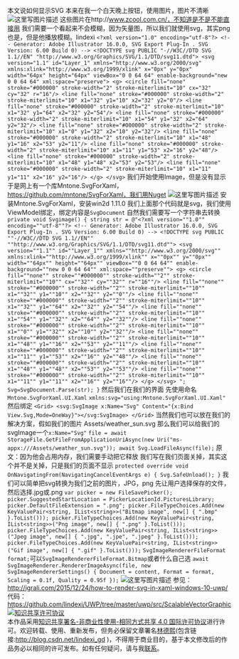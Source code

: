 本文说如何显示SVG 本来在我一个白天晚上按钮，使用图片，图片不清晰 ![这里写图片描述](http://img.blog.csdn.net/20160729180053912) 这些图片在http://www.zcool.com.cn/，不知道是不是不能直接用 我们需要一个看起来不会模糊，因为矢量图，所以我们就使用svg，其实png也是，但是他播放模糊。lindexi ``` <?xml version="1.0" encoding="utf-8"?> <!-- Generator: Adobe Illustrator 16.0.0, SVG Export Plug-In . SVG Version: 6.00 Build 0) --> <!DOCTYPE svg PUBLIC "-//W3C//DTD SVG 1.1//EN" "http://www.w3.org/Graphics/SVG/1.1/DTD/svg11.dtd"> <svg version="1.1" id="Layer_1" xmlns="http://www.w3.org/2000/svg" xmlns:xlink="http://www.w3.org/1999/xlink" x="0px" y="0px" width="64px" height="64px" viewBox="0 0 64 64" enable-background="new 0 0 64 64" xml:space="preserve"> <g> <circle fill="none" stroke="#000000" stroke-width="2" stroke-miterlimit="10" cx="32" cy="32" r="16"/> <line fill="none" stroke="#000000" stroke-width="2" stroke-miterlimit="10" x1="32" y1="10" x2="32" y2="0"/> <line fill="none" stroke="#000000" stroke-width="2" stroke-miterlimit="10" x1="32" y1="64" x2="32" y2="54"/> <line fill="none" stroke="#000000" stroke-width="2" stroke-miterlimit="10" x1="54" y1="32" x2="64" y2="32"/> <line fill="none" stroke="#000000" stroke-width="2" stroke-miterlimit="10" x1="0" y1="32" x2="10" y2="32"/> <line fill="none" stroke="#000000" stroke-width="2" stroke-miterlimit="10" x1="48" y1="16" x2="53" y2="11"/> <line fill="none" stroke="#000000" stroke-width="2" stroke-miterlimit="10" x1="11" y1="53" x2="16" y2="48"/> <line fill="none" stroke="#000000" stroke-width="2" stroke-miterlimit="10" x1="48" y1="48" x2="53" y2="53"/> <line fill="none" stroke="#000000" stroke-width="2" stroke-miterlimit="10" x1="11" y1="11" x2="16" y2="16"/> </g> </svg> ``` 我们开始使用Image，但是没有显示 于是网上有一个库Mntone.SvgForXaml，https://github.com/mntone/SvgForXaml，我们用Nuget ![这里写图片描述](http://img.blog.csdn.net/20160729185702468) 安装Mntone.SvgForXaml，安装win2d 1.11.0 我们上面那个代码就是svg，我们使用ViewModel绑定，绑定内容是`SvgDocument` 自然我们需要写一个字符串去转换 ``` private void Svgimage() { string str = @"<?xml version=""1.0"" encoding=""utf-8""?> <!-- Generator: Adobe Illustrator 16.0.0, SVG Export Plug-In . SVG Version: 6.00 Build 0) --> <!DOCTYPE svg PUBLIC ""-//W3C//DTD SVG 1.1//EN"" ""http://www.w3.org/Graphics/SVG/1.1/DTD/svg11.dtd""> <svg version=""1.1"" id=""Layer_1"" xmlns=""http://www.w3.org/2000/svg"" xmlns:xlink=""http://www.w3.org/1999/xlink"" x=""0px"" y=""0px"" width=""64px"" height=""64px"" viewBox=""0 0 64 64"" enable-background=""new 0 0 64 64"" xml:space=""preserve""> <g> <circle fill=""none"" stroke=""#000000"" stroke-width=""2"" stroke-miterlimit=""10"" cx=""32"" cy=""32"" r=""16""/> <line fill=""none"" stroke=""#000000"" stroke-width=""2"" stroke-miterlimit=""10"" x1=""32"" y1=""10"" x2=""32"" y2=""0""/> <line fill=""none"" stroke=""#000000"" stroke-width=""2"" stroke-miterlimit=""10"" x1=""32"" y1=""64"" x2=""32"" y2=""54""/> <line fill=""none"" stroke=""#000000"" stroke-width=""2"" stroke-miterlimit=""10"" x1=""54"" y1=""32"" x2=""64"" y2=""32""/> <line fill=""none"" stroke=""#000000"" stroke-width=""2"" stroke-miterlimit=""10"" x1=""0"" y1=""32"" x2=""10"" y2=""32""/> <line fill=""none"" stroke=""#000000"" stroke-width=""2"" stroke-miterlimit=""10"" x1=""48"" y1=""16"" x2=""53"" y2=""11""/> <line fill=""none"" stroke=""#000000"" stroke-width=""2"" stroke-miterlimit=""10"" x1=""11"" y1=""53"" x2=""16"" y2=""48""/> <line fill=""none"" stroke=""#000000"" stroke-width=""2"" stroke-miterlimit=""10"" x1=""48"" y1=""48"" x2=""53"" y2=""53""/> <line fill=""none"" stroke=""#000000"" stroke-width=""2"" stroke-miterlimit=""10"" x1=""11"" y1=""11"" x2=""16"" y2=""16""/> </g> </svg> "; Svg=SvgDocument.Parse(str); } ``` 然后我们在我们的界面 先使用命名`Mntone.SvgForXaml.UI.Xaml` ``` xmlns:svg="using:Mntone.SvgForXaml.UI.Xaml" ``` 然后绑定 ``` <Grid> <svg:SvgImage x:Name="Svg" Content="{x:Bind View.Svg,Mode=OneWay}"></svg:SvgImage> </Grid> ``` 当然我们也可以放在我们的解决方案，假如我们的图片 Assets/weather_sun.svg 那么我们可以给我们的svgImage一个`x:Name="Svg"` ``` file = await StorageFile.GetFileFromApplicationUriAsync(new Uri("ms-appx:///Assets/weather_sun.svg")); await Svg.LoadFileAsync(file); ``` 原文：因为他会占用内存，我们需要手动把它释放 我们写在我们页面关掉，其实这个并不是关掉，只是我们的页面不显示 ``` protected override void OnNavigatingFrom(NavigatingCancelEventArgs e) { Svg.SafeUnload(); } ``` 我们可以简单把svg转换为我们之前的图片，JPG，png 先让用户选择保存的文件，然后选择.jpg或.png ``` var picker = new FileSavePicker(); picker.SuggestedStartLocation = PickerLocationId.PicturesLibrary; picker.DefaultFileExtension = ".png"; picker.FileTypeChoices.Add(new KeyValuePair<string, IList<string>>("Bitmap image", new[] { ".bmp" }.ToList())); picker.FileTypeChoices.Add(new KeyValuePair<string, IList<string>>("Png image", new[] { ".png" }.ToList())); picker.FileTypeChoices.Add(new KeyValuePair<string, IList<string>>("Jpeg image", new[] { ".jpg", ".jpe", ".jpeg" }.ToList())); picker.FileTypeChoices.Add(new KeyValuePair<string, IList<string>>("Gif image", new[] { ".gif" }.ToList())); ``` `SvgImageRendererFileFormat format;`可以`SvgImageRendererFileFormat.Bitmap`或者什么自己选 ``` await SvgImageRenderer.RendererImageAsync(file, new SvgImageRendererSettings() { Document = content, Format = format, Scaling = 0.1f, Quality = 0.95f }); ``` ![这里写图片描述](http://img.blog.csdn.net/20160731160141698) 参见：http://igrali.com/2015/12/24/how-to-render-svg-in-xaml-windows-10-uwp/ 代码：https://github.com/lindexi/UWP/tree/master/uwp/src/ScalableVectorGraphic <a rel="license" href="http://creativecommons.org/licenses/by-nc-sa/4.0/"><img alt="知识共享许可协议" style="border-width:0" src="https://i.creativecommons.org/l/by-nc-sa/4.0/88x31.png" /></a><br />本作品采用<a rel="license" href="http://creativecommons.org/licenses/by-nc-sa/4.0/">知识共享署名-非商业性使用-相同方式共享 4.0 国际许可协议</a>进行许可。欢迎转载、使用、重新发布，但务必保留文章署名[林德熙](http://blog.csdn.net/lindexi_gd)(包含链接:http://blog.csdn.net/lindexi_gd )，不得用于商业目的，基于本文修改后的作品务必以相同的许可发布。如有任何疑问，请与我[联系](mailto:lindexi_gd@163.com)。 